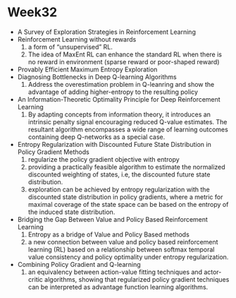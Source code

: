 # Week32

- A Survey of Exploration Strategies in Reinforcement Learning
- Reinforcement Learning without rewards
    1. a form of “unsupervised” RL.
    2. The idea of MaxEnt RL can enhance the standard RL when there is no reward in environment (sparse reward or poor-shaped reward)
- Provably Efficient Maximum Entropy Exploration
- Diagnosing Bottlenecks in Deep Q-learning Algorithms
    1. Address the overestimation problem in Q-leanring and show the advantage of adding higher-entropy to the resulting policy
- An Information-Theoretic Optimality Principle for Deep Reinforcement Learning
    1. By adapting concepts from information theory, it introduces an intrinsic penalty signal encouraging reduced Q-value estimates. The resultant algorithm encompasses a wide range of learning outcomes containing deep Q-networks as a special case.
- Entropy Regularization with Discounted Future State Distribution in Policy Gradient Methods
    1. regularize the policy gradient objective with entropy
    2. providing a practically feasible algorithm to estimate the normalized discounted weighting of states, i.e, the discounted future state distribution.
    3. exploration can be achieved by entropy regularization with the discounted state distribution in policy gradients, where a metric for maximal coverage of the state space can be based on the entropy of the induced state distribution.
- Bridging the Gap Between Value and Policy Based Reinforcement Learning
    1. Entropy as a bridge of Value and Policy Based methods
    2. a new connection between value and policy based reinforcement learning (RL) based on a relationship between softmax temporal value consistency and policy optimality under entropy regularization.
- Combining Policy Gradient and Q-learning
    1. an equivalency between action-value fitting techniques and actor-critic algorithms, showing that regularized policy gradient techniques can be interpreted as advantage function learning
    algorithms.